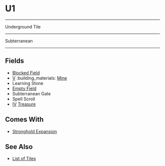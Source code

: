 # U1

___
Underground Tile
___
Subterranean
___


## Fields

- [Blocked Field](../keywords/blocked_field.md)
- [Ⅴ](../difficulties.md) :building_materials: [Mine](../fields.md#flaggable)
- Learning Stone
- [Empty Field](../keywords/empty_field.md)
- Subterranean Gate
- Spell Scroll
- [Ⅳ](../difficulties.md) [Treasure](../fields.md#visitable)


## Comes With

- [Stronghold Expansion](../content/stronghold_expansion.md)


## See Also

- [List of Tiles](index.md)
